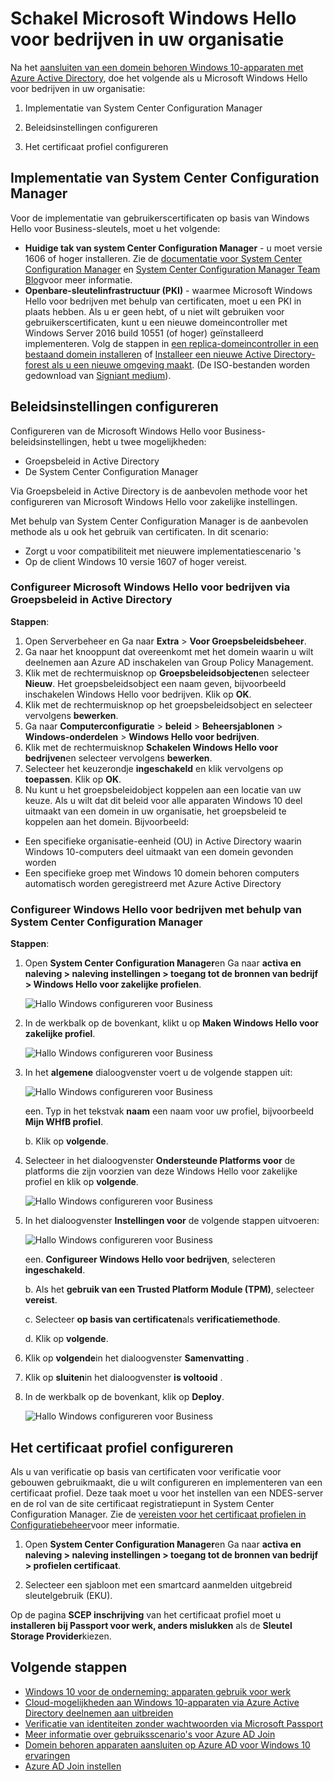 <properties
    pageTitle="Schakel Microsoft Windows Hello voor bedrijven in uw organisatie | Microsoft Azure"
    description="Implementatie instructies Microsoft Passport is ingeschakeld in uw organisatie."
    services="active-directory"
    documentationCenter=""
    keywords="Microsoft Passport, Microsoft Windows Hello voor de implementatie van zakelijke configureren"
    authors="markusvi"
    manager="femila"
    editor=""
    tags="azure-classic-portal"/>

<tags
    ms.service="active-directory"
    ms.workload="identity"
    ms.tgt_pltfrm="na"
    ms.devlang="na"
    ms.topic="article"
    ms.date="10/11/2016"
    ms.author="markvi"/>


# <a name="enable-microsoft-windows-hello-for-business-in-your-organization"></a>Schakel Microsoft Windows Hello voor bedrijven in uw organisatie

Na het [aansluiten van een domein behoren Windows 10-apparaten met Azure Active Directory](active-directory-azureadjoin-devices-group-policy.md), doe het volgende als u Microsoft Windows Hello voor bedrijven in uw organisatie:

1. Implementatie van System Center Configuration Manager  

2. Beleidsinstellingen configureren

3. Het certificaat profiel configureren  




## <a name="deploy-system-center-configuration-manager"></a>Implementatie van System Center Configuration Manager 

Voor de implementatie van gebruikerscertificaten op basis van Windows Hello voor Business-sleutels, moet u het volgende:

- **Huidige tak van system Center Configuration Manager** - u moet versie 1606 of hoger installeren. Zie de [documentatie voor System Center Configuration Manager](https://technet.microsoft.com/library/mt346023.aspx) en [System Center Configuration Manager Team Blog](http://blogs.technet.com/b/configmgrteam/archive/2015/09/23/now-available-update-for-system-center-config-manager-tp3.aspx)voor meer informatie.
- **Openbare-sleutelinfrastructuur (PKI)** - waarmee Microsoft Windows Hello voor bedrijven met behulp van certificaten, moet u een PKI in plaats hebben. Als u er geen hebt, of u niet wilt gebruiken voor gebruikerscertificaten, kunt u een nieuwe domeincontroller met Windows Server 2016 build 10551 (of hoger) geïnstalleerd implementeren. Volg de stappen in [een replica-domeincontroller in een bestaand domein installeren](https://technet.microsoft.com/library/jj574134.aspx) of [Installeer een nieuwe Active Directory-forest als u een nieuwe omgeving maakt](https://technet.microsoft.com/library/jj574166). (De ISO-bestanden worden gedownload van [Signiant medium](https://datatransfer.microsoft.com/signiant_media_exchange/spring/main?sdkAccessible=true)).


## <a name="configure-policy-settings"></a>Beleidsinstellingen configureren

Configureren van de Microsoft Windows Hello voor Business-beleidsinstellingen, hebt u twee mogelijkheden:

- Groepsbeleid in Active Directory 
- De System Center Configuration Manager 


Via Groepsbeleid in Active Directory is de aanbevolen methode voor het configureren van Microsoft Windows Hello voor zakelijke instellingen. 



Met behulp van System Center Configuration Manager is de aanbevolen methode als u ook het gebruik van certificaten. In dit scenario:

- Zorgt u voor compatibiliteit met nieuwere implementatiescenario 's
- Op de client Windows 10 versie 1607 of hoger vereist.

### <a name="configure-microsoft-windows-hello-for-business-via-group-policy-in-active-directory"></a>Configureer Microsoft Windows Hello voor bedrijven via Groepsbeleid in Active Directory

 
**Stappen**:

1.  Open Serverbeheer en Ga naar **Extra** > **Voor Groepsbeleidsbeheer**.
2.  Ga naar het knooppunt dat overeenkomt met het domein waarin u wilt deelnemen aan Azure AD inschakelen van Group Policy Management.
3.  Klik met de rechtermuisknop op **Groepsbeleidsobjecten**en selecteer **Nieuw**. Het groepsbeleidsobject een naam geven, bijvoorbeeld inschakelen Windows Hello voor bedrijven. Klik op **OK**.
4.  Klik met de rechtermuisknop op het groepsbeleidsobject en selecteer vervolgens **bewerken**.
5.  Ga naar **Computerconfiguratie** > **beleid** > **Beheersjablonen** > **Windows-onderdelen** > **Windows Hello voor bedrijven**.
6.  Klik met de rechtermuisknop **Schakelen Windows Hello voor bedrijven**en selecteer vervolgens **bewerken**.
7.  Selecteer het keuzerondje **ingeschakeld** en klik vervolgens op **toepassen**. Klik op **OK**.
8.  Nu kunt u het groepsbeleidobject koppelen aan een locatie van uw keuze. Als u wilt dat dit beleid voor alle apparaten Windows 10 deel uitmaakt van een domein in uw organisatie, het groepsbeleid te koppelen aan het domein. Bijvoorbeeld:
 - Een specifieke organisatie-eenheid (OU) in Active Directory waarin Windows 10-computers deel uitmaakt van een domein gevonden worden
 - Een specifieke groep met Windows 10 domein behoren computers automatisch worden geregistreerd met Azure Active Directory


### <a name="configure-windows-hello-for-business-using-system-center-configuration-manager"></a>Configureer Windows Hello voor bedrijven met behulp van System Center Configuration Manager


**Stappen**:


1. Open **System Center Configuration Manager**en Ga naar **activa en naleving > naleving instellingen > toegang tot de bronnen van bedrijf > Windows Hello voor zakelijke profielen**.

    ![Hallo Windows configureren voor Business](./media/active-directory-azureadjoin-passport-deployment/01.png)


2. In de werkbalk op de bovenkant, klikt u op **Maken Windows Hello voor zakelijke profiel**.

    ![Hallo Windows configureren voor Business](./media/active-directory-azureadjoin-passport-deployment/02.png)

2. In het **algemene** dialoogvenster voert u de volgende stappen uit:

    ![Hallo Windows configureren voor Business](./media/active-directory-azureadjoin-passport-deployment/03.png)

    een. Typ in het tekstvak **naam** een naam voor uw profiel, bijvoorbeeld **Mijn WHfB profiel**.

    b. Klik op **volgende**.


2. Selecteer in het dialoogvenster **Ondersteunde Platforms voor** de platforms die zijn voorzien van deze Windows Hello voor zakelijke profiel en klik op **volgende**.

    ![Hallo Windows configureren voor Business](./media/active-directory-azureadjoin-passport-deployment/04.png)


2. In het dialoogvenster **Instellingen voor** de volgende stappen uitvoeren:

    ![Hallo Windows configureren voor Business](./media/active-directory-azureadjoin-passport-deployment/05.png)

    een. **Configureer Windows Hello voor bedrijven**, selecteren **ingeschakeld**.

    b. Als het **gebruik van een Trusted Platform Module (TPM)**, selecteer **vereist**. 

    c. Selecteer **op basis van certificaten**als **verificatiemethode**.

    d. Klik op **volgende**.



2. Klik op **volgende**in het dialoogvenster **Samenvatting** .

2. Klik op **sluiten**in het dialoogvenster **is voltooid** .


2. In de werkbalk op de bovenkant, klik op **Deploy**.

    ![Hallo Windows configureren voor Business](./media/active-directory-azureadjoin-passport-deployment/06.png)



## <a name="configure-the-certificate-profile"></a>Het certificaat profiel configureren 

Als u van verificatie op basis van certificaten voor verificatie voor gebouwen gebruikmaakt, die u wilt configureren en implementeren van een certificaat profiel. Deze taak moet u voor het instellen van een NDES-server en de rol van de site certificaat registratiepunt in System Center Configuration Manager. Zie de [vereisten voor het certificaat profielen in Configuratiebeheer](https://technet.microsoft.com/library/dn261205.aspx)voor meer informatie.

1. Open **System Center Configuration Manager**en Ga naar **activa en naleving > naleving instellingen > toegang tot de bronnen van bedrijf > profielen certificaat**.


2. Selecteer een sjabloon met een smartcard aanmelden uitgebreid sleutelgebruik (EKU).

Op de pagina **SCEP inschrijving** van het certificaat profiel moet u **installeren bij Passport voor werk, anders mislukken** als de **Sleutel Storage Provider**kiezen.



## <a name="next-steps"></a>Volgende stappen
* [Windows 10 voor de onderneming: apparaten gebruik voor werk](active-directory-azureadjoin-windows10-devices-overview.md)
* [Cloud-mogelijkheden aan Windows 10-apparaten via Azure Active Directory deelnemen aan uitbreiden](active-directory-azureadjoin-user-upgrade.md)
* [Verificatie van identiteiten zonder wachtwoorden via Microsoft Passport](active-directory-azureadjoin-passport.md)
* [Meer informatie over gebruiksscenario's voor Azure AD Join](active-directory-azureadjoin-deployment-aadjoindirect.md)
* [Domein behoren apparaten aansluiten op Azure AD voor Windows 10 ervaringen](active-directory-azureadjoin-devices-group-policy.md)
* [Azure AD Join instellen](active-directory-azureadjoin-setup.md)
